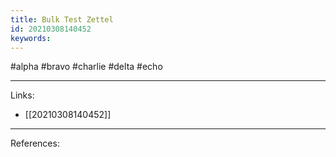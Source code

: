 ```yaml
---
title: Bulk Test Zettel
id: 20210308140452
keywords:
---
```

#alpha #bravo #charlie #delta #echo

---
Links:

- [[20210308140452]]

---
References:
